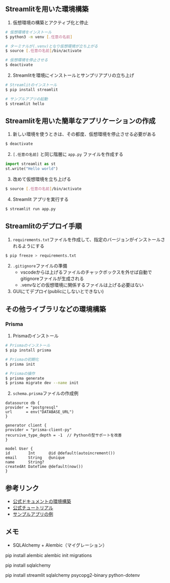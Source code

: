 ## Streamlitを用いた環境構築
1. 仮想環境の構築とアクティブ化と停止
```bash
# 仮想環境をインストール
$ python3 -m venv [.任意の名前]

# ターミナルが(.venv)となり仮想環境が立ち上がる
$ source [.任意の名前]/bin/activate 

# 仮想環境を停止させる
$ deactivate 
```

2. Streamlitを環境にインストールとサンプリアプリの立ち上げ
```bash
# Streamlitのインストール
$ pip install streamlit

# サンプルアプリの起動
$ streamlit hello
```


## Streamlitを用いた簡単なアプリケーションの作成
1. 新しい環境を使うときは、その都度、仮想環境を停止させる必要がある
```bash
$ deactivate 
```

2. `[.任意の名前]` と同じ階層に `app.py` ファイルを作成する
```python
import streamlit as st
st.write("Hello world")
```

3. 改めて仮想環境を立ち上げる
```bash
$ source [.任意の名前]/bin/activate
```

4. Streamlit アプリを実行する
```bash
$ streamlit run app.py
```

## Streamlitのデプロイ手順
1. `requirements.txt`ファイルを作成して、指定のバージョンがインストールされるようにする
```bash
$ pip freeze > requirements.txt
```
2. `.gitignore`ファイルの準備
   - vscodeからは上げるファイルのチャックボックスを外せば自動でgitignoreファイルが生成される
   - .venvなどの仮想環境に関係するファイルは上げる必要はない
3. GUIにてデプロイ(publicにしないとできない)

## その他ライブラリなどの環境構築
### Prisma
1. Prismaのインストール
```bash
# Prismaのインストール
$ pip install prisma

# Prismaの初期化
$ prisma init

# Prismaの操作
$ prisma generate
$ prisma migrate dev --name init
```
2. `schema.prisma`ファイルの作成例
```
datasource db {
provider = "postgresql"
url      = env("DATABASE_URL")
}

generator client {
provider = "prisma-client-py"
recursive_type_depth = -1  // Pythonの型サポートを改善
}

model User {
id        Int      @id @default(autoincrement())
email     String   @unique
name      String?
createdAt DateTime @default(now())
}
```


## 参考リンク
- [公式ドキュメントの環境構築](https://docs.streamlit.io/get-started/installation/command-line)
- [公式チュートリアル](https://docs.streamlit.io/develop/tutorials)
- [サンプルアプリの例](https://gihyo.jp/article/2024/10/monthly-python-2410)

## メモ
- SQLAlchemy + Alembic（マイグレーション）


pip install alembic
alembic init migrations



pip install sqlalchemy

pip install streamlit sqlalchemy psycopg2-binary python-dotenv
